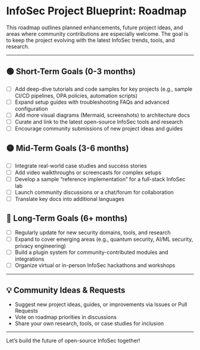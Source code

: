 # InfoSec Project Blueprint: Roadmap

This roadmap outlines planned enhancements, future project ideas, and areas where community contributions are especially welcome. The goal is to keep the project evolving with the latest InfoSec trends, tools, and research.

---

## 🟢 Short-Term Goals (0-3 months)
- [ ] Add deep-dive tutorials and code samples for key projects (e.g., sample CI/CD pipelines, OPA policies, automation scripts)
- [ ] Expand setup guides with troubleshooting FAQs and advanced configuration
- [ ] Add more visual diagrams (Mermaid, screenshots) to architecture docs
- [ ] Curate and link to the latest open-source InfoSec tools and research
- [ ] Encourage community submissions of new project ideas and guides

## 🟡 Mid-Term Goals (3-6 months)
- [ ] Integrate real-world case studies and success stories
- [ ] Add video walkthroughs or screencasts for complex setups
- [ ] Develop a sample “reference implementation” for a full-stack InfoSec lab
- [ ] Launch community discussions or a chat/forum for collaboration
- [ ] Translate key docs into additional languages

## 🔵 Long-Term Goals (6+ months)
- [ ] Regularly update for new security domains, tools, and research
- [ ] Expand to cover emerging areas (e.g., quantum security, AI/ML security, privacy engineering)
- [ ] Build a plugin system for community-contributed modules and integrations
- [ ] Organize virtual or in-person InfoSec hackathons and workshops

---

## 💡 Community Ideas & Requests
- Suggest new project ideas, guides, or improvements via Issues or Pull Requests
- Vote on roadmap priorities in discussions
- Share your own research, tools, or case studies for inclusion

---

Let’s build the future of open-source InfoSec together! 